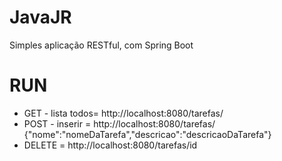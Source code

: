 # JavaJR
Simples aplicação RESTful, com Spring Boot

# RUN

- GET - lista todos= http://localhost:8080/tarefas/ 
- POST - inserir = http://localhost:8080/tarefas/  {"nome":"nomeDaTarefa","descricao":"descricaoDaTarefa"}
- DELETE  = http://localhost:8080/tarefas/id 
